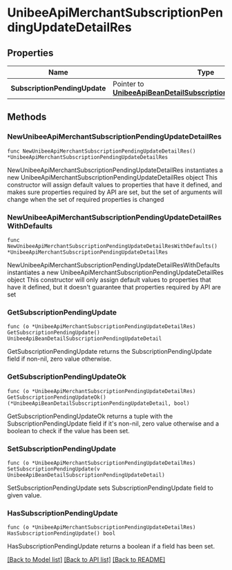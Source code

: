 # UnibeeApiMerchantSubscriptionPendingUpdateDetailRes

## Properties

Name | Type | Description | Notes
------------ | ------------- | ------------- | -------------
**SubscriptionPendingUpdate** | Pointer to [**UnibeeApiBeanDetailSubscriptionPendingUpdateDetail**](UnibeeApiBeanDetailSubscriptionPendingUpdateDetail.md) |  | [optional] 

## Methods

### NewUnibeeApiMerchantSubscriptionPendingUpdateDetailRes

`func NewUnibeeApiMerchantSubscriptionPendingUpdateDetailRes() *UnibeeApiMerchantSubscriptionPendingUpdateDetailRes`

NewUnibeeApiMerchantSubscriptionPendingUpdateDetailRes instantiates a new UnibeeApiMerchantSubscriptionPendingUpdateDetailRes object
This constructor will assign default values to properties that have it defined,
and makes sure properties required by API are set, but the set of arguments
will change when the set of required properties is changed

### NewUnibeeApiMerchantSubscriptionPendingUpdateDetailResWithDefaults

`func NewUnibeeApiMerchantSubscriptionPendingUpdateDetailResWithDefaults() *UnibeeApiMerchantSubscriptionPendingUpdateDetailRes`

NewUnibeeApiMerchantSubscriptionPendingUpdateDetailResWithDefaults instantiates a new UnibeeApiMerchantSubscriptionPendingUpdateDetailRes object
This constructor will only assign default values to properties that have it defined,
but it doesn't guarantee that properties required by API are set

### GetSubscriptionPendingUpdate

`func (o *UnibeeApiMerchantSubscriptionPendingUpdateDetailRes) GetSubscriptionPendingUpdate() UnibeeApiBeanDetailSubscriptionPendingUpdateDetail`

GetSubscriptionPendingUpdate returns the SubscriptionPendingUpdate field if non-nil, zero value otherwise.

### GetSubscriptionPendingUpdateOk

`func (o *UnibeeApiMerchantSubscriptionPendingUpdateDetailRes) GetSubscriptionPendingUpdateOk() (*UnibeeApiBeanDetailSubscriptionPendingUpdateDetail, bool)`

GetSubscriptionPendingUpdateOk returns a tuple with the SubscriptionPendingUpdate field if it's non-nil, zero value otherwise
and a boolean to check if the value has been set.

### SetSubscriptionPendingUpdate

`func (o *UnibeeApiMerchantSubscriptionPendingUpdateDetailRes) SetSubscriptionPendingUpdate(v UnibeeApiBeanDetailSubscriptionPendingUpdateDetail)`

SetSubscriptionPendingUpdate sets SubscriptionPendingUpdate field to given value.

### HasSubscriptionPendingUpdate

`func (o *UnibeeApiMerchantSubscriptionPendingUpdateDetailRes) HasSubscriptionPendingUpdate() bool`

HasSubscriptionPendingUpdate returns a boolean if a field has been set.


[[Back to Model list]](../README.md#documentation-for-models) [[Back to API list]](../README.md#documentation-for-api-endpoints) [[Back to README]](../README.md)


